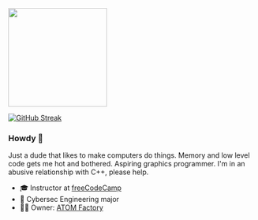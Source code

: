 <a href="https://github.com/anuraghazra/github-readme-stats">
  <img height=200 src="https://github-readme-stats.vercel.app/api/top-langs/?username=jakerieger&theme=tokyonight&layout=compact&hide_border=true&border_radius=16" />
</a>

<a href="https://git.io/streak-stats"><img src="https://streak-stats.demolab.com?user=jakerieger&theme=tokyonight&hide_border=true&border_radius=16&card_width=600" alt="GitHub Streak" /></a>

### Howdy 👋

Just a dude that likes to make computers do things. Memory and low level code gets me hot and bothered. Aspiring graphics programmer. I'm in an abusive relationship with C++, please help.

- 🎓 Instructor at [freeCodeCamp](https://www.youtube.com/watch?v=Z1RJmh_OqeA)
- 🏫 Cybersec Engineering major
- 🧑‍💻 Owner: [ATOM Factory](https://github.com/atom-factory)
